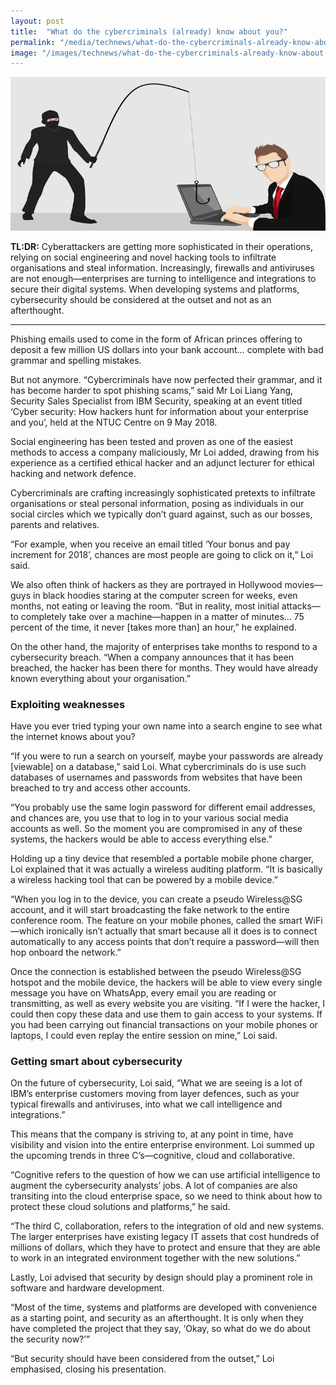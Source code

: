 ```yaml
---
layout: post
title:  "What do the cybercriminals (already) know about you?"
permalink: "/media/technews/what-do-the-cybercriminals-already-know-about-you"
image: "/images/technews/what-do-the-cybercriminals-already-know-about-you-part-1.png"
---
```


![What do the cybercriminals (already) know about you?](/images/technews/what-do-the-cybercriminals-already-know-about-you-part-1.png)

**TL:DR:** Cyberattackers are getting more sophisticated in their operations, relying on social engineering and novel hacking tools to infiltrate organisations and steal information. Increasingly, firewalls and antiviruses are not enough—enterprises are turning to intelligence and integrations to secure their digital systems. When developing systems and platforms, cybersecurity should be considered at the outset and not as an afterthought.

---

Phishing emails used to come in the form of African princes offering to deposit a few million US dollars into your bank account… complete with bad grammar and spelling mistakes. 

But not anymore. “Cybercriminals have now perfected their grammar, and it has become harder to spot phishing scams,” said Mr Loi Liang Yang, Security Sales Specialist from IBM Security, speaking at an event titled ‘Cyber security: How hackers hunt for information about your enterprise and you’, held at the NTUC Centre on 9 May 2018.

Social engineering has been tested and proven as one of the easiest methods to access a company maliciously, Mr Loi added, drawing from his experience as a certified ethical hacker and an adjunct lecturer for ethical hacking and network defence. 

Cybercriminals are crafting increasingly sophisticated pretexts to infiltrate organisations or steal personal information, posing as individuals in our social circles which we typically don’t guard against, such as our bosses, parents and relatives. 

“For example, when you receive an email titled ‘Your bonus and pay increment for 2018’, chances are most people are going to click on it,” Loi said. 

We also often think of hackers as they are portrayed in Hollywood movies—guys in black hoodies staring at the computer screen for weeks, even months, not eating or leaving the room. “But in reality, most initial attacks—to completely take over a machine—happen in a matter of minutes… 75 percent of the time, it never [takes more than] an hour,” he explained. 

On the other hand, the majority of enterprises take months to respond to a cybersecurity breach. “When a company announces that it has been breached, the hacker has been there for months. They would have already known everything about your organisation.”
 
### **Exploiting weaknesses**
Have you ever tried typing your own name into a search engine to see what the internet knows about you? 

“If you were to run a search on yourself, maybe your passwords are already [viewable] on a database,” said Loi. What cybercriminals do is use such databases of usernames and passwords from websites that have been breached to try and access other accounts. 

“You probably use the same login password for different email addresses, and chances are, you use that to log in to your various social media accounts as well. So the moment you are compromised in any of these systems, the hackers would be able to access everything else.” 

Holding up a tiny device that resembled a portable mobile phone charger, Loi explained that it was actually a wireless auditing platform. “It is basically a wireless hacking tool that can be powered by a mobile device.” 

“When you log in to the device, you can create a pseudo Wireless@SG account, and it will start broadcasting the fake network to the entire conference room. The feature on your mobile phones, called the smart WiFi—which ironically isn’t actually that smart because all it does is to connect automatically to any access points that don’t require a password—will then hop onboard the network.” 

Once the connection is established between the pseudo Wireless@SG hotspot and the mobile device, the hackers will be able to view every single message you have on WhatsApp, every email you are reading or transmitting, as well as every website you are visiting. “If I were the hacker, I could then copy these data and use them to gain access to your systems. If you had been carrying out financial transactions on your mobile phones or laptops, I could even replay the entire session on mine,” Loi said. 

### **Getting smart about cybersecurity**
On the future of cybersecurity, Loi said, “What we are seeing is a lot of IBM’s enterprise customers moving from layer defences, such as your typical firewalls and antiviruses, into what we call intelligence and integrations.” 

This means that the company is striving to, at any point in time, have visibility and vision into the entire enterprise environment. Loi summed up the upcoming trends in three C’s—cognitive, cloud and collaborative. 

“Cognitive refers to the question of how we can use artificial intelligence to augment the cybersecurity analysts’ jobs. A lot of companies are also transiting into the cloud enterprise space, so we need to think about how to protect these cloud solutions and platforms,” he said.

“The third C, collaboration, refers to the integration of old and new systems. The larger enterprises have existing legacy IT assets that cost hundreds of millions of dollars, which they have to protect and ensure that they are able to work in an integrated environment together with the new solutions.”

Lastly, Loi advised that security by design should play a prominent role in software and hardware development. 

“Most of the time, systems and platforms are developed with convenience as a starting point, and security as an afterthought. It is only when they have completed the project that they say, ‘Okay, so what do we do about the security now?’”

“But security should have been considered from the outset,” Loi emphasised, closing his presentation.
